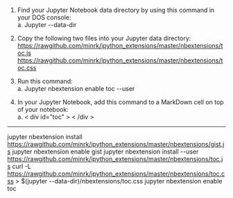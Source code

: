 1. Find your Jupyter Notebook data directory by using this command in your DOS console:  
          a. Jupyter --data-dir  
  
2. Copy the following two files into your Jupyter data directory:  
           https://rawgithub.com/minrk/ipython_extensions/master/nbextensions/toc.js  
           https://rawgithub.com/minrk/ipython_extensions/master/nbextensions/toc.css  
  
3. Run this command:  
           a. Jupyter nbextension enable toc --user  
  
4. In your Jupyter Notebook, add this command to a MarkDown cell on top of your notebook:  
           a. < div id="toc" > < /div >  
---
jupyter nbextension install https://rawgithub.com/minrk/ipython_extensions/master/nbextensions/gist.js
jupyter nbextension enable gist
jupyter nbextension install --user https://rawgithub.com/minrk/ipython_extensions/master/nbextensions/toc.js
curl -L https://rawgithub.com/minrk/ipython_extensions/master/nbextensions/toc.css > $(jupyter --data-dir)/nbextensions/toc.css
jupyter nbextension enable toc